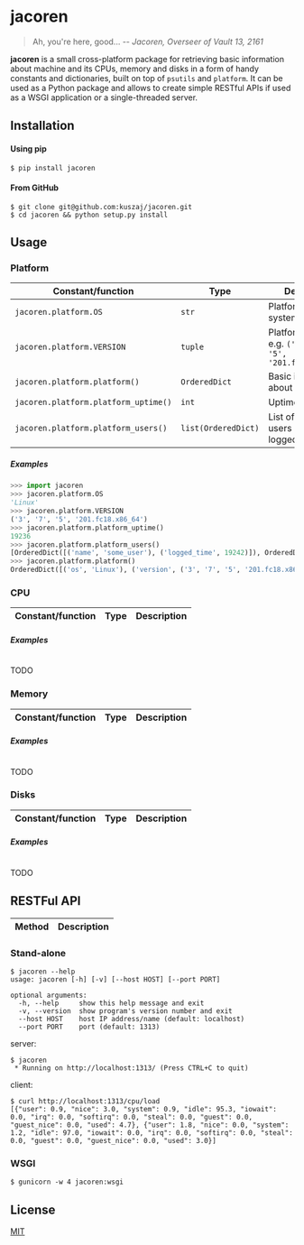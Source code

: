 # jacoren

> Ah, you're here, good...
> -- <cite>Jacoren, Overseer of Vault 13, 2161</cite>

**jacoren** is a small cross-platform package for retrieving basic information about machine and its CPUs, memory and disks in a form of handy constants and dictionaries, built on top of `psutils` and `platform`. It can be used as a Python package and allows to create simple RESTful APIs if used as a WSGI application or a single-threaded server.

## Installation

#### Using pip

```shell
$ pip install jacoren
```

#### From GitHub

```shell
$ git clone git@github.com:kuszaj/jacoren.git
$ cd jacoren && python setup.py install
```

## Usage

### Platform

Constant/function | Type | Description
----------------- | ---- | -----------
`jacoren.platform.OS` | `str` | Platform operating system, e.g. `Linux`
`jacoren.platform.VERSION` | `tuple` | Platform version, e.g. `('3', '7', '5', '201.fc18.x86_64')`
`jacoren.platform.platform()` | `OrderedDict` | Basic information about platform
`jacoren.platform.platform_uptime()` | `int` | Uptime in seconds
`jacoren.platform.platform_users()` | `list(OrderedDict)` | List of logged users (names and logged time)

##### Examples

```python
>>> import jacoren
>>> jacoren.platform.OS
'Linux'
>>> jacoren.platform.VERSION
('3', '7', '5', '201.fc18.x86_64')
>>> jacoren.platform.platform_uptime()
19236
>>> jacoren.platform.platform_users()
[OrderedDict([('name', 'some_user'), ('logged_time', 19242)]), OrderedDict([('name', 'another_user'), ('logged_time', 6176)])]
>>> jacoren.platform.platform()
OrderedDict([('os', 'Linux'), ('version', ('3', '7', '5', '201.fc18.x86_64')), ('uptime', 19250), ('users', [OrderedDict([('name', 'some_user'), ('logged_time', 19242)]), OrderedDict([('name', 'another_user'), ('logged_time', 6184)])])])
```

### CPU

Constant/function | Type | Description
----------------- | ---- | -----------

##### Examples

```python
```

TODO

### Memory

Constant/function | Type | Description
----------------- | ---- | -----------

##### Examples

```python
```

TODO

### Disks

Constant/function | Type | Description
----------------- | ---- | -----------

##### Examples

```python
```

TODO


## RESTFul API

Method | Description
------ | -----------

### Stand-alone
```shell
$ jacoren --help
usage: jacoren [-h] [-v] [--host HOST] [--port PORT]

optional arguments:
  -h, --help     show this help message and exit
  -v, --version  show program's version number and exit
  --host HOST    host IP address/name (default: localhost)
  --port PORT    port (default: 1313)
```

server:
```shell
$ jacoren
 * Running on http://localhost:1313/ (Press CTRL+C to quit)
```

client:
```
$ curl http://localhost:1313/cpu/load
[{"user": 0.9, "nice": 3.0, "system": 0.9, "idle": 95.3, "iowait": 0.0, "irq": 0.0, "softirq": 0.0, "steal": 0.0, "guest": 0.0, "guest_nice": 0.0, "used": 4.7}, {"user": 1.8, "nice": 0.0, "system": 1.2, "idle": 97.0, "iowait": 0.0, "irq": 0.0, "softirq": 0.0, "steal": 0.0, "guest": 0.0, "guest_nice": 0.0, "used": 3.0}]
```

### WSGI

```shell
$ gunicorn -w 4 jacoren:wsgi
```

## License

[MIT](LICENSE)
